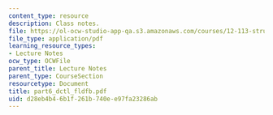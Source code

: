 ```yaml
---
content_type: resource
description: Class notes.
file: https://ol-ocw-studio-app-qa.s3.amazonaws.com/courses/12-113-structural-geology-fall-2005/d28eb4b46b1f261b740ee97fa23286ab_part6_dctl_fldfb.pdf
file_type: application/pdf
learning_resource_types:
- Lecture Notes
ocw_type: OCWFile
parent_title: Lecture Notes
parent_type: CourseSection
resourcetype: Document
title: part6_dctl_fldfb.pdf
uid: d28eb4b4-6b1f-261b-740e-e97fa23286ab
---
```

